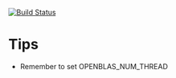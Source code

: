 [![Build Status](https://travis-ci.org/cxz/dir.svg?branch=master)](https://travis-ci.org/cxz/dir)

# Tips

- Remember to set OPENBLAS_NUM_THREAD
